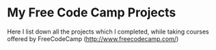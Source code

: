 # My Free Code Camp Projects
Here I list down all the projects which I completed, while taking courses offered by FreeCodeCamp (http://www.freecodecamp.com/) 
